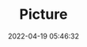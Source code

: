 ---
weight: 1
images:
- /images/edited/34.jpeg
title: Picture
date: 2022-04-19 05:46:32
tags:
- luminar
- work
---